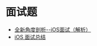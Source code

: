 # 面试题

* [全新角度剖析--iOS面试（解析）](https://github.com/sxxjaeho/iOS-Primer/blob/master/contents/interview/contents/15712112980765.md)
* [iOS 面试总结](https://github.com/sxxjaeho/iOS-Primer/blob/master/contents/interview/contents/15809578923617.md)

